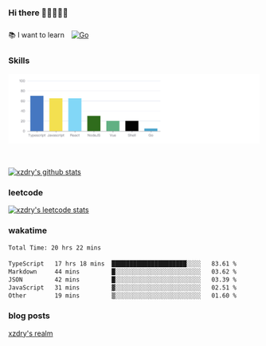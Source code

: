 ### Hi there 👋👋👋👋👋

 :books: I want to learn <a href="https://go.dev/" target="_blank"><img style="margin: 10px" src="https://profilinator.rishav.dev/skills-assets/go-original.svg" alt="Go" height="50" /></a>  

### Skills
![](img/2022-09-05-22-04-20.png)

<br />

[![xzdry's github stats](https://github-readme-stats.vercel.app/api?username=xzdry&count_private=true&show_icons=true&theme=vue)](https://github.com/xzdry)

### leetcode
[![xzdry's leetcode stats](https://leetcard.jacoblin.cool/xzdry-2?theme=light&font=Anek%20Kannada&site=cn)](https://leetcode.cn/u/xzdry-2/)

### wakatime
<!--START_SECTION:waka-->

```text
Total Time: 20 hrs 22 mins

TypeScript   17 hrs 18 mins  █████████████████████░░░░   83.61 %
Markdown     44 mins         █░░░░░░░░░░░░░░░░░░░░░░░░   03.62 %
JSON         42 mins         █░░░░░░░░░░░░░░░░░░░░░░░░   03.39 %
JavaScript   31 mins         ▓░░░░░░░░░░░░░░░░░░░░░░░░   02.51 %
Other        19 mins         ▒░░░░░░░░░░░░░░░░░░░░░░░░   01.60 %
```

<!--END_SECTION:waka-->

### blog posts
[xzdry's realm](https://www.justdry.net/)
